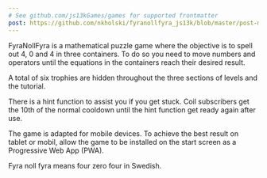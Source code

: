 ```yaml
---
# See github.com/js13kGames/games for supported frontmatter
post: https://github.com/nkholski/fyranollfyra_js13k/blob/master/post-mortem.md
---
```

FyraNollFyra is a mathematical puzzle game where the objective is to spell out 4, 0 and 4 in three containers. To do so you need to move numbers and operators until the equations in the containers reach their desired result.

A total of six trophies are hidden throughout the three sections of levels and the tutorial.

There is a hint function to assist you if you get stuck. Coil subscribers get the 10th of the normal cooldown until the hint function get ready again after use.

The game is adapted for mobile devices. To achieve the best result on tablet or mobil, allow the game to be installed on the start screen as a Progressive Web App (PWA).

Fyra noll fyra means four zero four in Swedish.